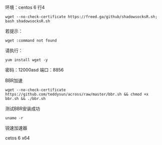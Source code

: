 环境：centos 6 行4
```
wget --no-check-certificate https://freed.ga/github/shadowsocksR.sh; bash shadowsocksR.sh
```
若提示：
```
wget :command not found
```
请执行：
```
yum install wget -y
```
密码：12000asd
端口：8856

BBR加速
```
wget --no-check-certificate https://github.com/teddysun/across/raw/master/bbr.sh && chmod +x bbr.sh && ./bbr.sh
```
测试BBR安装成功
 ```
 uname -r
 ```
锐速加速器

cetos 6 x64

```wget --no-check-certificate -O appex.sh https://raw.githubusercontent.com/0oVicero0/serverSpeeder_Install/master/appex.sh && bash appex.sh install '2.6.32-642.el6.x86_64'
```
